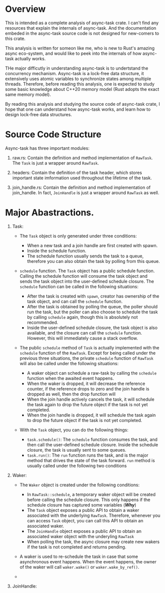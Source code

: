 # Overview

This is intended as a complete analysis of async-task crate. I can't find any resources that explain the internals of async-task. And the documentation embeded in the async-task source code is not designed for new-comers to this crate.

This analysis is written for someon like me, who is new to Rust's amazing async eco-system, and would like to peek into the internals of how async-task actually works.

THe major difficutly in understanding async-task is to undertstand the concurrency mechanism. Async-task is a lock-free data structure, it extensively uses atomic variables to synchronize states among multiple threads. Therefore, before reading this analysis, one is expected to study some basic knowledge about C++20 memory model (Rust adopts the exact same memory model).

By reading this analysis and studying the source code of async-task crate, I hope that one can understand how async-task works, and learn how to design lock-free data structures.

# Source Code Structure

Async-task has three important modules:

1. raw.rs: Contain the definition and method implementation of ```RawTask```. The ```Task``` is just a wrapper around ```RawTask```. 

2. headers: Contain the definition of the task header, which stores important state imformation used throughout the lifetime of the task.

3. join_handle.rs: Contain the definition and method implementation of join_handle. In fact, ```JoinHandle``` is just a wrapper around ```RawTask``` as well. 


# Major Abastractions.

1. Task:
    + The ```Task``` object is only generated under three conditions:
        * When a new task and a join handle are first created with spawn.
        * Inside the schedule function.
        * The schedule function usually sends the task to a queue, therefore you can also obtain the task by polling from this queue.

    + ```schedule``` function. The ```Task``` object has a public schedule function. Calling the schedule function will consume the task object and sends the task object into the user-defined schedule closure. The ```schedule``` function can be called in the following situations:
        * After the task is created with ```spawn```, creator has ownership of the task object, and can call the ```schedule``` function.
        * After the task is obtained by polling the queue, the poller should run the task, but the poller can also choose to schedule the task by calling ```schedule``` again, though this is absolutely not recommended.
        * Inside the user-defined schedule closure, the task object is also available, and the closure can call the ```schedule``` function. However, this will immediately cause a stack overflow.
    
    + The public ```schedule``` method of ```Task``` is actually implemented with the ```schedule``` function of the ```RawTask```. Except for being called under the previous three situations, the private ```schedule``` function of ```RawTask``` will also be called under the following situations:
        * A waker object can schedule a raw-task by calling the ```schedule``` function when the awaited event happens.
        * When the waker is dropped, it will decrease the reference counter, if the reference drops to zero and the join handle is dropped as well, then the drop function will 
        * When the join handle actively cancels the task, it will schedule the task again to drop the future object if the task is not yet completed.
        * When the join handle is dropped, it will schedule the task again to drop the future object if the task is not yet completed.

    
    + With the ```Task``` object, you can do the following things:
        * ```task.schedule()```: The ```schedule``` function consumes the task, and then call the user-defined schedule closure. Inside the schedule closure, the task is usually sent to some queues.
        * ```task.run()```: The ```run``` function runs the task, and is the major method that drives the state of the task forward. ```run``` method is usually called under the following two conditions

2. Waker:
    + The ```Waker``` object is created under the following conditions:
        * In ```RawTask::schedule```, a temporary waker object will be created before calling the schedule closure. This only happens if the schedule closure has captured some variables (***Why***)
        * The ```Task``` object exposes a public API to obtain a waker associated with the underlying ```RawTask```. Therefore, whenever you can access ```Task``` object, you can call this API to obtain an associated waker.
        * The ```JoinHandle``` object exposes a public API to obtain an associated waker object with the underyling ```RawTask```
        * When polling the task, the async closure may create new wakers if the task is not completed and returns pending. 
    
    + A waker is used to re-schedule the task in case that some asynchronous event happens. When the event happens, the owner of the waker will call ```waker.wake()``` or ```waker.wake_by_ref()```. 

    + 

3. JoinHandle:

